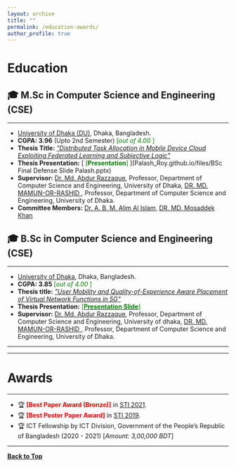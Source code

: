 ```yaml
---
layout: archive
title: ""
permalink: /education-awards/
author_profile: true
---
```


# Education

## 🎓 M.Sc in Computer Science and Engineering (CSE)
--------------------------------

* [University of Dhaka (DU)](https://www.du.ac.bd/), Dhaka, Bangladesh.
* **CGPA:  3.96** (Upto 2nd Semester) <span style ="color:Green"> [*out of 4.00* ] </span>
* **Thesis Title:** [*"Distributed Task Allocation in Mobile Device Cloud Exploiting Federated Learning and Subjective Logic"*](https://github.com/PalashRoy975/Palash_Roy.github.io/blob/master/files/BSc%20Final%20Defense%20Report_Palash.pdf) 
* **Thesis Presentation:** [<span style ="color:Green"> [**Presentation**] </span>](Palash_Roy.github.io/files/BSc Final Defense Slide Palash.pptx) 
* **Supervisor:** [Dr. Md. Abdur Razzaque](https://www.cse.du.ac.bd/profile/?faculty=AR), Professor, Department of Computer Science and Engineering, University of Dhaka, [DR. MD. MAMUN-OR-RASHID ](https://www.cse.du.ac.bd/profile/?faculty=MR), Professor, Department of Computer Science and Engineering, University of Dhaka.
* **Committee Members:** [Dr. A. B. M. Alim Al Islam](https://cse.buet.ac.bd/faculty_list/detail/razi), [DR. MD. Mosaddek Khan](https://www.cse.du.ac.bd/profile/?faculty=MK)


## 🎓 B.Sc in Computer Science and Engineering (CSE)
-----------------------------------------------------------


* [University of Dhaka](https://www.du.ac.bd/), Dhaka, Bangladesh.
* **CGPA:  3.85** <span style ="color:Green"> [*out of 4.00* ] </span>
* **Thesis title:** [*"User Mobility and Quality-of-Experience Aware Placement of Virtual Network Functions in 5G"*](https://github.com/PalashRoy975/Palash_Roy.github.io/blob/master/files/BSc%20Final%20Defense%20Report_Palash.pdf) 
* **Thesis Presentation:** [<span style ="color:Green"> [**Presentation Slide**] </span>](https://PalashRoy975.github.io/files/BSc_Final_Defense_Slide_Palash.pdf) 
* **Supervisor:** [Dr. Md. Abdur Razzaque](https://www.cse.du.ac.bd/profile/?faculty=AR), Professor, Department of Computer Science and Engineering, University of dhaka, [DR. MD. MAMUN-OR-RASHID ](https://www.cse.du.ac.bd/profile/?faculty=MR), Professor, Department of Computer Science and Engineering, University of Dhaka.


<!-- <a href="https://sujan-sarker.github.io/education-awards/"> <img src="https://sujan-sarker.github.io/images/educations.png" alt="Education"
	title="Education" width="500" height="50"> </a>
-->
------------------------------------------------------
------------------------------------------------------

# Awards
---------

* 🏆 <span style="color:Red"> **[Best Paper Award (Bronze)]** </span> in [STI 2021](http://fse.green.edu.bd/sti-2021/).
* 🏆 <span style="color:Red"> **[Best Poster Paper Award]** </span> in [STI 2019](http://fse.green.edu.bd/sti-2019/).
* 🏆 ICT Fellowship by ICT Division, Government of the People’s Republic of Bangladesh (2020 - 2021) [*Amount: 3,00,000 BDT*]




<!-- <a href="https://tafseer-nayeem.github.io/education-awards/"> <img src="https://tafseer-nayeem.github.io/images/awards.png" alt="Awards"
	title="Awards" width="550" height="30"> </a> -->

--------------------------------------------

[**Back to Top**](#)

